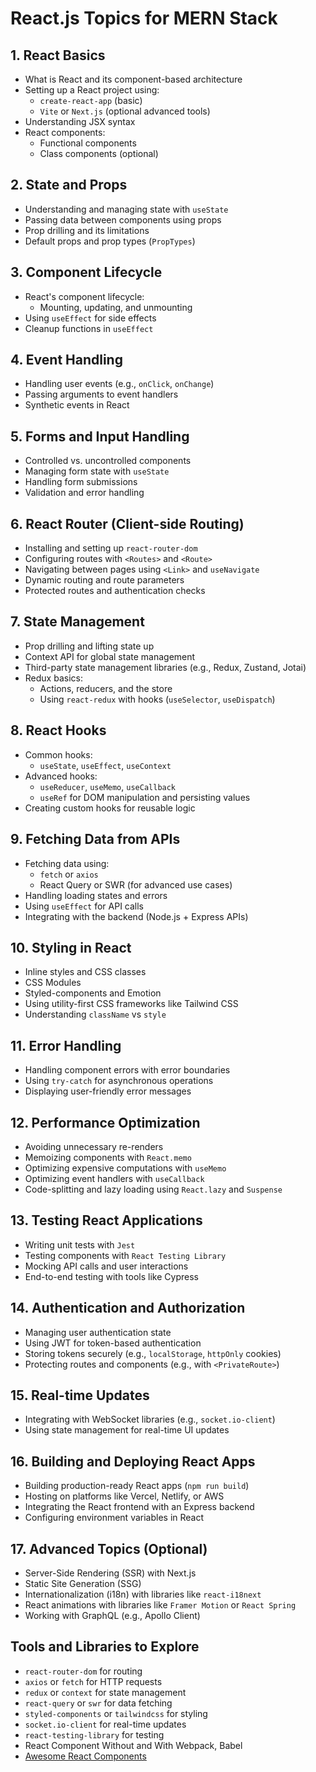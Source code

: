 # React.js Topics for MERN Stack

## 1. React Basics
- What is React and its component-based architecture
- Setting up a React project using:
  - `create-react-app` (basic)
  - `Vite` or `Next.js` (optional advanced tools)
- Understanding JSX syntax
- React components:
  - Functional components
  - Class components (optional)

## 2. State and Props
- Understanding and managing state with `useState`
- Passing data between components using props
- Prop drilling and its limitations
- Default props and prop types (`PropTypes`)

## 3. Component Lifecycle
- React's component lifecycle:
  - Mounting, updating, and unmounting
- Using `useEffect` for side effects
- Cleanup functions in `useEffect`

## 4. Event Handling
- Handling user events (e.g., `onClick`, `onChange`)
- Passing arguments to event handlers
- Synthetic events in React

## 5. Forms and Input Handling
- Controlled vs. uncontrolled components
- Managing form state with `useState`
- Handling form submissions
- Validation and error handling

## 6. React Router (Client-side Routing)
- Installing and setting up `react-router-dom`
- Configuring routes with `<Routes>` and `<Route>`
- Navigating between pages using `<Link>` and `useNavigate`
- Dynamic routing and route parameters
- Protected routes and authentication checks

## 7. State Management
- Prop drilling and lifting state up
- Context API for global state management
- Third-party state management libraries (e.g., Redux, Zustand, Jotai)
- Redux basics:
  - Actions, reducers, and the store
  - Using `react-redux` with hooks (`useSelector`, `useDispatch`)

## 8. React Hooks
- Common hooks:
  - `useState`, `useEffect`, `useContext`
- Advanced hooks:
  - `useReducer`, `useMemo`, `useCallback`
  - `useRef` for DOM manipulation and persisting values
- Creating custom hooks for reusable logic

## 9. Fetching Data from APIs
- Fetching data using:
  - `fetch` or `axios`
  - React Query or SWR (for advanced use cases)
- Handling loading states and errors
- Using `useEffect` for API calls
- Integrating with the backend (Node.js + Express APIs)

## 10. Styling in React
- Inline styles and CSS classes
- CSS Modules
- Styled-components and Emotion
- Using utility-first CSS frameworks like Tailwind CSS
- Understanding `className` vs `style`

## 11. Error Handling
- Handling component errors with error boundaries
- Using `try-catch` for asynchronous operations
- Displaying user-friendly error messages

## 12. Performance Optimization
- Avoiding unnecessary re-renders
- Memoizing components with `React.memo`
- Optimizing expensive computations with `useMemo`
- Optimizing event handlers with `useCallback`
- Code-splitting and lazy loading using `React.lazy` and `Suspense`

## 13. Testing React Applications
- Writing unit tests with `Jest`
- Testing components with `React Testing Library`
- Mocking API calls and user interactions
- End-to-end testing with tools like Cypress

## 14. Authentication and Authorization
- Managing user authentication state
- Using JWT for token-based authentication
- Storing tokens securely (e.g., `localStorage`, `httpOnly` cookies)
- Protecting routes and components (e.g., with `<PrivateRoute>`)

## 15. Real-time Updates
- Integrating with WebSocket libraries (e.g., `socket.io-client`)
- Using state management for real-time UI updates

## 16. Building and Deploying React Apps
- Building production-ready React apps (`npm run build`)
- Hosting on platforms like Vercel, Netlify, or AWS
- Integrating the React frontend with an Express backend
- Configuring environment variables in React

## 17. Advanced Topics (Optional)
- Server-Side Rendering (SSR) with Next.js
- Static Site Generation (SSG)
- Internationalization (i18n) with libraries like `react-i18next`
- React animations with libraries like `Framer Motion` or `React Spring`
- Working with GraphQL (e.g., Apollo Client)

## Tools and Libraries to Explore
- `react-router-dom` for routing
- `axios` or `fetch` for HTTP requests
- `redux` or `context` for state management
- `react-query` or `swr` for data fetching
- `styled-components` or `tailwindcss` for styling
- `socket.io-client` for real-time updates
- `react-testing-library` for testing
- React Component Without and With Webpack, Babel
- [Awesome React Components](https://github.com/brillout/awesome-react-components)
